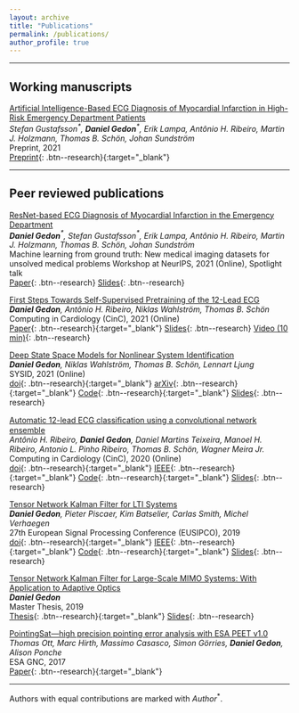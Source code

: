 ```yaml
---
layout: archive
title: "Publications"
permalink: /publications/
author_profile: true
---
```


---
## Working manuscripts

[Artificial Intelligence-Based ECG Diagnosis of Myocardial Infarction in High-Risk Emergency Department Patients](/publications/2202_nstemi/)\
*Stefan Gustafsson$^\ast$, **Daniel Gedon**$^\ast$, Erik Lampa, Antônio H. Ribeiro, Martin J. Holzmann, Thomas B. Schön, Johan Sundström*\
Preprint, 2021\
[Preprint](https://www.doi.org/10.2139/ssrn.3857655){: .btn--research}{:target="_blank"}

---
## Peer reviewed publications

[ResNet-based ECG Diagnosis of Myocardial Infarction in the Emergency Department](/publications/2112_nstemiworkshop/)\
***Daniel Gedon**$^\ast$, Stefan Gustafsson$^\ast$, Erik Lampa, Antônio H. Ribeiro, Martin J. Holzmann, Thomas B. Schön, Johan Sundström*\
Machine learning from ground truth: New medical imaging datasets for unsolved medical problems Workshop at NeurIPS, 2021 (Online), Spotlight talk\
[Paper](/files/pdf/publications/21_NSTEMI_AI_Health_workshop.pdf){: .btn--research}
[Slides](/files/pdf/slides/211214_neurips_gedon_handout.pdf){: .btn--research}


[First Steps Towards Self-Supervised Pretraining of the 12-Lead ECG](/publications/2109_ecgssl/)\
***Daniel Gedon**, Antônio H. Ribeiro, Niklas Wahlström, Thomas B. Schön*\
Computing in Cardiology (CinC), 2021 (Online)\
[Paper](https://www.cinc.org/2021/Program/accepted/162_Preprint.pdf){: .btn--research}{:target="_blank"}
[Slides](/files/pdf/slides/210915_ssl_ecg_handout.pdf){: .btn--research}
[Video (10 min)](https://www.dropbox.com/s/bvpi2h7qzkg5kod/21_cinc_ssl_ecg.mp4?dl=0){: .btn--research}


[Deep State Space Models for Nonlinear System Identification](/publications/2107_deepssm/)\
***Daniel Gedon**, Niklas Wahlström, Thomas B. Schön, Lennart Ljung*\
SYSID, 2021 (Online)\
[doi](https://doi.org/10.1016/j.ifacol.2021.08.406){: .btn--research}{:target="_blank"}
[arXiv](https://arxiv.org/abs/2003.14162){: .btn--research}{:target="_blank"}
[Code](https://github.com/dgedon/DeepSSM_SysID){: .btn--research}{:target="_blank"}
[Slides](/files/pdf/slides/210715_sysid_daniel_handout.pdf){: .btn--research}


[Automatic 12-lead ECG classiﬁcation using a convolutional network ensemble](/publications/2009_ecgensemble/)\
*Antônio H. Ribeiro, **Daniel Gedon**, Daniel Martins Teixeira, Manoel H. Ribeiro, Antonio L. Pinho Ribeiro, Thomas B. Schön, Wagner Meira Jr.*\
Computing in Cardiology (CinC), 2020 (Online)\
[doi](https://www.doi.org/10.22489/CinC.2020.130){: .btn--research}{:target="_blank"}
[IEEE](https://ieeexplore.ieee.org/document/9344356){: .btn--research}{:target="_blank"}
[Code](https://github.com/antonior92/physionet-12ecg-classification){: .btn--research}{:target="_blank"}
[Slides](/files/pdf/slides/200915_CinC.pdf){: .btn--research}


[Tensor Network Kalman Filter for LTI Systems](/publications/1909_tensornetworkkf/)\
***Daniel Gedon**, Pieter Piscaer, Kim Batselier, Carlas Smith, Michel Verhaegen*\
27th European Signal Processing Conference (EUSIPCO), 2019\
[doi](https://doi.org/10.23919/EUSIPCO.2019.8902976){: .btn--research}{:target="_blank"}
[IEEE](https://ieeexplore.ieee.org/abstract/document/8902976){: .btn--research}{:target="_blank"}
[Code](https://github.com/dgedon/Tensor-Kalman-Filter){: .btn--research}{:target="_blank"}
[Slides](/files/pdf/slides/190904_EUSIPCO_DanielGedon_handout.pdf){: .btn--research}


[Tensor Network Kalman Filter for Large-Scale MIMO Systems: With Application to Adaptive Optics](/publications/1907_masterthesis/)\
***Daniel Gedon***\
Master Thesis, 2019\
[Thesis](https://repository.tudelft.nl/islandora/object/uuid:2188c114-05ed-4fe6-9603-85de71e9bffd){: .btn--research}{:target="_blank"}
[Slides](/files/pdf/slides/190705_MasterThesis_DanielGedon_handout){: .btn--research}


[PointingSat—high precision pointing error analysis with ESA PEET v1.0](/publications/1706_pointingsat)\
*Thomas Ott, Marc Hirth, Massimo Casasco, Simon Görries, **Daniel Gedon**, Alison Ponche*\
ESA GNC, 2017\
[Paper](https://www.astos.de/download?TYPE=PAPER&ID=11){: .btn--research}{:target="_blank"}

---
Authors with equal contributions are marked with *Author*$^\ast$.